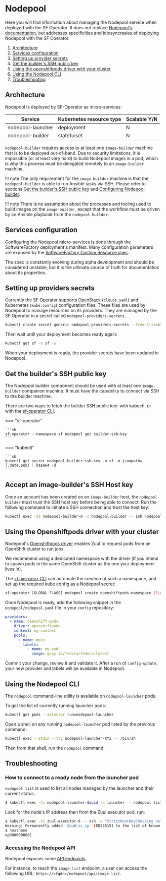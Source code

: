 # Nodepool

Here you will find information about managing the Nodepool service when deployed with the SF Operator.
It does not replace [Nodepool's documentation](https://zuul-ci.org/docs/nodepool/latest/),
but addresses specificities and idiosyncrasies of deploying Nodepool with the SF Operator.


1. [Architecture](#architecture)
1. [Services configuration](#services-configuration)
1. [Setting up provider secrets](#setting-up-providers-secrets)
1. [Get the builder's SSH public key](#get-the-builders-ssh-public-key)
1. [Using the openshiftpods driver with your cluster](#using-the-openshiftpods-driver-with-your-cluster)
1. [Using the Nodepool CLI](#using-the-nodepool-cli)
1. [Troubleshooting](#troubleshooting)

## Architecture

Nodepool is deployed by SF-Operator as micro-services:

| Service | Kubernetes resource type | Scalable Y/N |
|---------|--------------------------|-------------|
| nodepool-launcher | deployment | N |
| nodepool-builder | statefulset | N |

`nodepool-builder` requires access to at least one `image-builder` machine that is to be deployed out-of-band. Due to security limitations,
it is impossible (or at least very hard) to build Nodepool images in a pod, which is why this process must be delegated remotely to an `image-builder` machine.

!!! note
    The only requirement for the `image-builder` machine is that the `nodepool-builder` is able to run Ansible tasks via SSH. Please refer to sections [Get the builder's SSH public key](#get-the-builders-ssh-public-key) and [Configuring Nodepool builder](../user/nodepool_config_repository.md#configuring-nodepool-builder).

!!! note
    There is no assumption about the processes and tooling used to build images on the `image-builder`, except that the workflow must be driven by an Ansible playbook from the `nodepool-builder`.

## Services configuration

Configuring the Nodepool micro-services is done through the SoftwareFactory deployment's manifest. Many configuration parameters are exposed by the [SoftwareFactory Custom Resource spec](../deployment/crds.md#softwarefactory).

The spec is constantly evolving during alpha development and should be considered unstable, but it is the ultimate source of truth for documentation about its properties.

## Setting up providers secrets

Currently the SF Operator supports OpenStack (`clouds.yaml`) and Kubernetes (`kube.config`) configuration files. These files are used by Nodepool to manage resources on its providers.
They are managed by the SF Operator in a secret called `nodepool-providers-secrets`.

```sh
kubectl create secret generic nodepool-providers-secrets --from-file=cloud.yaml=<path-to>/clouds.yaml --from-file=kube.config=<path-to>/kube.config --dry-run=client -o yaml | kubectl apply -f -
```

Then wait until your deployment becomes ready again:

```sh
kubectl get sf -n sf -w
```

When your deployment is ready, the provider secrets have been updated in Nodepool.

## Get the builder's SSH public key

The Nodepool builder component should be used with at least one `image-builder` companion machine.
It must have the capability to connect via SSH to the builder machine.

There are two ways to fetch the builder SSH public key: with kubectl, or with the [sf-operator CLI](../reference/cli/index.md).

=== "sf-operator"

    ```sh
    sf-operator --namespace sf nodepool get builder-ssh-key
    ```

=== "kubectl"

    ```sh
    kubectl get secret nodepool-builder-ssh-key -n sf -o jsonpath={.data.pub} | base64 -d
    ```

## Accept an image-builder's SSH Host key

Once an account has been created on an `image-builder` host, the `nodepool-builder` must trust the SSH host key before being able to connect. Run the following command to initiate a SSH connection and trust the host key:

```sh
kubectl exec -it nodepool-builder-0 -c nodepool-builder -- ssh nodepool@<image-builder-hostname> hostname
```

## Using the Openshiftpods driver with your cluster

Nodepool's [Openshiftpods driver](https://zuul-ci.org/docs/nodepool/latest/openshift-pods.html) enables
Zuul to request pods from an OpenShift cluster to run jobs.

We recommend using a dedicated namespace with the driver (if you intend to spawn pods in the same OpenShift cluster as the one your deployment lives in).

The [`sf-operator` CLI](./../reference/cli/index.md#create-openshiftpods-namespace) can automate the creation of such a namespace, and set up the required kube config as a Nodepool secret:

```sh
sf-operator [GLOBAL FLAGS] nodepool create openshiftpods-namespace [FLAGS]
```

Once Nodepool is ready, add the following snippet in the `nodepool/nodepool.yaml` file in your `config` repository:

```yaml
providers:
  - name: openshift-pods
    driver: openshiftpods
    context: my-context
    pools:
      - name: main
        labels:
          - name: my-pod
            image: quay.io/fedora/fedora:latest
```

Commit your change, review it and validate it. After a run of `config-update`, your new provider and
labels will be available in Nodepool.

## Using the Nodepool CLI

The `nodepool` command-line utility is available on `nodepool-launcher` pods.

To get the list of currently running launcher pods:

```sh
kubectl get pods --selector run=nodepool-launcher
```

Open a shell on any running `nodepool-launcher` pod listed by the previous command:

```sh
kubectl exec --stdin --tty nodepool-launcher-XYZ -- /bin/sh
```

Then from that shell, run the `nodepool` command.

## Troubleshooting

### How to connect to a ready node from the launcher pod

`nodepool list` is used to list all nodes managed by the launcher and their current status.

```sh
$ kubectl exec -ti nodepool-launcher-$uuid -c launcher -- nodepool list
```

Look for the node's IP address then from the Zuul executor pod, run:

```sh
$ kubectl exec -ti zuul-executor-0 -- ssh -o "StrictHostKeyChecking no" <user>@<ip>
Warning: Permanently added '$public_ip' (ED25519) to the list of known hosts.
$ hostname
np0000000001
```

### Accessing the Nodepool API

Nodepool exposes some [API endpoints](https://zuul-ci.org/docs/nodepool/latest/operation.html#web-interface).

For instance, to reach the `image-list` endpoint, a user can access the following URL: `https://<fqdn>/nodepool/api/image-list`.

